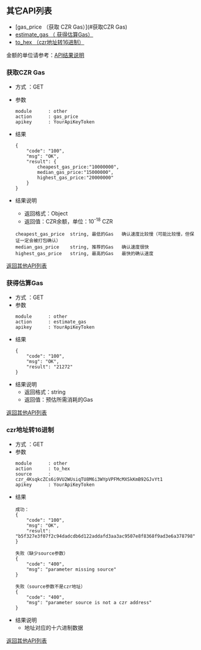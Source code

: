 
## 其它API列表
- [gas_price （获取 CZR Gas）](#获取CZR Gas)
- [estimate_gas （ 获得估算Gas）](#获得估算Gas)
- [to_hex （czr地址转16进制）](#czr地址转16进制)


金额的单位请参考：[API结果说明](../README.md/#接口返回结果)


### 获取CZR Gas

- 方式 ：GET
- 参数
    ```
    module      : other
    action      : gas_price
    apikey      : YourApiKeyToken
    ```
- 结果
    ```
    {
        "code": "100",
        "msg": "OK",
        "result": {
            cheapest_gas_price:"10000000",
            median_gas_price:"15000000",
            highest_gas_price:"20000000"
        }
    }

    ```
- 结果说明
    - 返回格式：Object
    - 返回值：CZR余额，单位：10<sup>-18</sup> CZR
        
    ```
    cheapest_gas_price  string, 最低的Gas   确认速度比较慢（可能比较慢，但保证一定会被打包确认）
    median_gas_price    string, 推荐的Gas   确认速度很快
    highest_gas_price   string, 最高的Gas   最快的确认速度
    ```
[返回其他API列表](#其它API列表)

### 获得估算Gas


- 方式 ：GET
- 参数
    ```
    module      : other
    action      : estimate_gas
    apikey      : YourApiKeyToken
    ```
- 结果
    ```
    {
        "code": "100",
        "msg": "OK",
        "result": "21272"
    }
    ```
- 结果说明
    - 返回格式：string
    - 返回值：预估所需消耗的Gas

[返回其他API列表](#其它API列表)

### czr地址转16进制

- 方式 ：GET
- 参数
    ```
    module      : other
    action      : to_hex
    source      : czr_4KsqkcZCs6i9VU2WUsiqTU8M6i3WYpVPFMcMXSkKmB92GJvYt1
    apikey      : YourApiKeyToken
    ```
- 结果
    ```
    成功：
    {
        "code": "100",
        "msg": "OK",
        "result": "b5f327e3f07f2c94dadcdb6d122addafd3aa3ac9507e8f8368f9ad3e6a378798"
    }

    失败（缺少source参数）
    {
        "code": "400",
        "msg": "parameter missing source"
    }

    失败（source参数不是czr地址）
    {
        "code": "400",
        "msg": "parameter source is not a czr address"
    }
    ```
- 结果说明
    - 地址对应的十六进制数据

[返回其他API列表](#其它API列表)